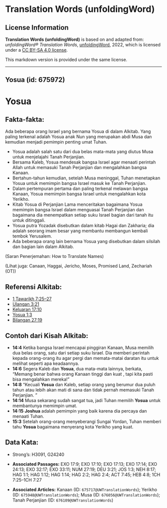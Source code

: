 # Translation Words (unfoldingWord)

## License Information

**Translation Words (unfoldingWord)** is based on and adapted from: _unfoldingWord® Translation Words_, [unfoldingWord](https://unfoldingword.org/utw), 2022, which is licensed under a [CC BY-SA 4.0 license](https://creativecommons.org/licenses/by-sa/4.0/legalcode.en).

This markdown version is provided under the same license.



--------------------------------

## Yosua (id: 675972)

Yosua
=====

Fakta\-fakta:
-------------

Ada beberapa orang Israel yang bernama Yosua di dalam Alkitab. Yang paling terkenal adalah Yosua anak Nun yang merupakan abdi Musa dan kemudian menjadi pemimpin penting umat Tuhan.

* Yosua adalah salah satu dari dua belas mata\-mata yang diutus Musa untuk menjelajahi Tanah Perjanjian.
* Bersama Kaleb, Yosua mendesak bangsa Israel agar menaati perintah Allah untuk memasuki Tanah Perjanjian dan mengalahkan bangsa Kanaan.
* Bertahun\-tahun kemudian, setelah Musa meninggal, Tuhan menetapkan Yosua untuk memimpin bangsa Israel masuk ke Tanah Perjanjian.
* Dalam pertempuran pertama dan paling terkenal melawan bangsa Kanaan, Yosua memimpin bangsa Israel untuk mengalahkan kota Yerikho.
* Kitab Yosua di Perjanjian Lama menceritakan bagaimana Yosua memimpin bangsa Israel dalam menguasai Tanah Perjanjian dan bagaimana dia menempatkan setiap suku Israel bagian dari tanah itu untuk ditinggali.
* Yosua putra Yozadak disebutkan dalam kitab Hagai dan Zakharia; dia adalah seorang imam besar yang membantu membangun kembali tembok Yerusalem.
* Ada beberapa orang lain bernama Yosua yang disebutkan dalam silsilah dan bagian lain dalam Alkitab.

(Saran Penerjemahan: How to Translate Names)

(Lihat juga: Canaan, Haggai, Jericho, Moses, Promised Land, Zechariah (OT))

Referensi Alkitab:
------------------

* [1 Tawarikh 7:25–27](https://ref.ly/1Chr0:0)
* [Ulangan 3:21](https://ref.ly/Deut3:21)
* [Keluaran 17:10](https://ref.ly/Exod17:10)
* [Yosua 1:3](https://ref.ly/Josh1:3)
* [Bilangan 27:19](https://ref.ly/Num27:19)

Contoh dari Kisah Alkitab:
--------------------------

* **14:4** Ketika bangsa Israel mencapai pinggiran Kanaan, Musa memilih dua belas orang, satu dari setiap suku Israel. Dia memberi perintah kepada orang\-orang itu agar pergi dan memata\-matai daratan itu untuk melihat seperti apa keadaannya.
* **14:6** Segera Kaleb dan **Yosua**, dua mata\-mata lainnya, berkata, “Memang benar bahwa orang Kanaan tinggi dan kuat , tapi kita pasti bisa mengalahkan mereka!”
* **14:8** “Kecuali **Yosua** dan Kaleb, setiap orang yang berumur dua puluh tahun atau lebih akan mati di sana dan tidak pernah memasuki Tanah Perjanjian. ”
* **14:14** Musa sekarang sudah sangat tua, jadi Tuhan memilih **Yosua** untuk membantunya memimpin umat.
* **14:15** **Joshua** adalah pemimpin yang baik karena dia percaya dan menaati Tuhan.
* **15:3** Setelah orang\-orang menyeberangi Sungai Yordan, Tuhan memberi tahu **Yosua** bagaimana menyerang kota Yerikho yang kuat.

Data Kata:
----------

* Strong’s: H3091, G24240

* **Associated Passages:** EXO 17:9; EXO 17:10; EXO 17:13; EXO 17:14; EXO 24:13; EXO 32:17; EXO 33:11; NUM 27:19; DEU 3:21; JOS 1:3; NEH 8:17; HAG 1:1; HAG 1:12; HAG 1:14; HAG 2:2; HAG 2:4; ACT 7:45; HEB 4:8; 1CH 7:25–1CH 7:27
* **Associated Articles:** Kanaan (ID: `675717@UWTranslationWords`); Yerikho (ID: `675948@UWTranslationWords`); Musa (ID: `676056@UWTranslationWords`); Tanah Perjanjian (ID: `676109@UWTranslationWords`)

